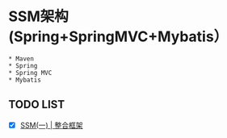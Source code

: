 # SSM架构(Spring+SpringMVC+Mybatis）

    * Maven
    * Spring
    * Spring MVC
    * Mybatis



## TODO LIST

* [x] [SSM(一) | 整合框架](https://github.com/zhaodongxx/ssm/blob/master/doc/1.%20%E6%95%B4%E5%90%88%E6%A1%86%E6%9E%B6.md)
